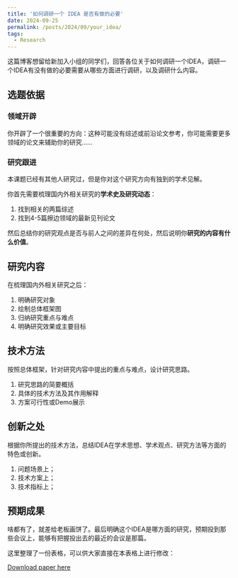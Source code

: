 ```yaml
---
title: '如何调研一个 IDEA 是否有做的必要'
date: 2024-09-25
permalink: /posts/2024/09/your_idea/
tags:
  - Research
---
```

这篇博客想留给新加入小组的同学们，回答各位关于如何调研一个IDEA，调研一个IDEA有没有做的必要需要从哪些方面进行调研，以及调研什么内容。

## 选题依据

### 领域开辟

你开辟了一个很重要的方向：这种可能没有综述或前沿论文参考，你可能需要更多领域的论文来辅助你的研究……

### 研究跟进

本课题已经有其他人研究过，但是你对这个研究方向有独到的学术见解。

你首先需要梳理国内外相关研究的**学术史及研究动态**：

1. 找到相关的两篇综述
2. 找到4-5篇擦边领域的最新见刊论文

然后总结你的研究观点是否与前人之间的差异在何处，然后说明你**研究的内容有什么价值**。

## 研究内容
在梳理国内外相关研究之后：

1. 明确研究对象
2. 绘制总体框架图
3. 归纳研究重点与难点
4. 明确研究效果或主要目标

## 技术方法

按照总体框架，针对研究内容中提出的重点与难点，设计研究思路。

1. 研究思路的简要概括
2. 具体的技术方法及其作用解释
3. 方案可行性或Demo展示

## 创新之处
根据你所提出的技术方法，总结IDEA在学术思想、学术观点、研究方法等方面的特色或创新。

1. 问题场景上；
2. 技术方案上；
3. 技术指标上；

## 预期成果

啥都有了，就差给老板画饼了。最后明确这个IDEA是哪方面的研究，预期投到那些会议上，能够有把握投出去的最近的会议是那篇。

这里整理了一份表格，可以供大家直接在本表格上进行修改：

[Download paper here](http://q1ngs0ng.github.io/files/IDEA调研报告.docx)